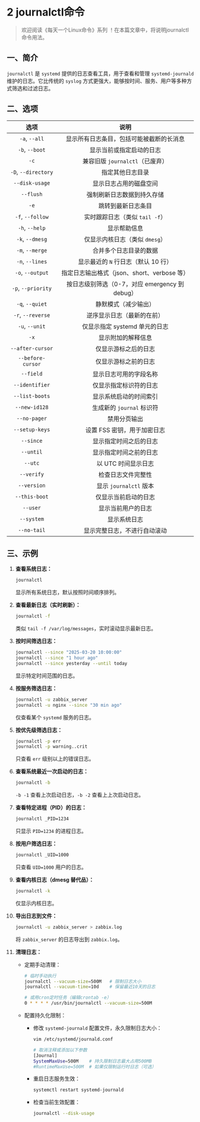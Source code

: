 # 2 journalctl命令



> 欢迎阅读《每天一个Linux命令》系列 ！在本篇文章中，将说明journalctl命令用法。

## 一、简介

`journalctl` 是 `systemd` 提供的日志查看工具，用于查看和管理 `systemd-journald` 维护的日志。它比传统的 `syslog` 方式更强大，能够按时间、服务、用户等多种方式筛选和过滤日志。



## 二、选项

|        选项         |                      说明                      |
| :-----------------: | :--------------------------------------------: |
|    `-a`, `--all`    |    显示所有日志条目，包括可能被截断的长消息    |
|   `-b`, `--boot`    |            显示当前或指定启动的日志            |
|        `-c`         |        兼容旧版 `journalctl`（已废弃）         |
| `-D`, `--directory` |                指定其他日志目录                |
|   `--disk-usage`    |             显示日志占用的磁盘空间             |
|      `--flush`      |           强制刷新日志数据到持久存储           |
|        `-e`         |               跳转到最新日志条目               |
|  `-f`, `--follow`   |         实时跟踪日志（类似 `tail -f`）         |
|   `-h`, `--help`    |                  显示帮助信息                  |
|   `-k`, `--dmesg`   |         仅显示内核日志（类似 `dmesg`）         |
|   `-m`, `--merge`   |             合并多个日志目录的数据             |
|   `-n`, `--lines`   |      显示最近的 `N` 行日志（默认 10 行）       |
|  `-o`, `--output`   |  指定日志输出格式（json、short、verbose 等）   |
| `-p`, `--priority`  | 按日志级别筛选（0-7，对应 emergency 到 debug） |
|   `-q`, `--quiet`   |              静默模式（减少输出）              |
|  `-r`, `--reverse`  |           逆序显示日志（最新的在前）           |
|   `-u`, `--unit`    |         仅显示指定 systemd 单元的日志          |
|        `-x`         |               显示附加的解释信息               |
|  `--after-cursor`   |              仅显示游标之后的日志              |
|  `--before-cursor`  |              仅显示游标之前的日志              |
|      `--field`      |             显示日志可用的字段名称             |
|   `--identifier`    |             仅显示指定标识符的日志             |
|   `--list-boots`    |             显示系统启动的时间索引             |
|    `--new-id128`    |           生成新的 `journal` 标识符            |
|    `--no-pager`     |                  禁用分页输出                  |
|   `--setup-keys`    |          设置 FSS 密钥，用于加密日志           |
|      `--since`      |             显示指定时间之后的日志             |
|      `--until`      |             显示指定时间之前的日志             |
|       `--utc`       |              以 UTC 时间显示日志               |
|     `--verify`      |               检查日志文件完整性               |
|     `--version`     |             显示 `journalctl` 版本             |
|    `--this-boot`    |              仅显示当前启动的日志              |
|      `--user`       |               显示当前用户的日志               |
|     `--system`      |                  显示系统日志                  |
|     `--no-tail`     |          显示完整日志，不进行自动滚动          |



## 三、示例

1. **查看系统日志：**

   ```bash
   journalctl
   ```

   显示所有系统日志，默认按照时间顺序排列。

2. **查看最新日志（实时刷新）：**

   ```bash
   journalctl -f
   ```

   类似 `tail -f /var/log/messages`，实时滚动显示最新日志。

3. **按时间筛选日志：**

   ```bash
   journalctl --since "2025-03-20 10:00:00"
   journalctl --since "1 hour ago"
   journalctl --since yesterday --until today
   ```

   显示特定时间范围的日志。

4. **按服务筛选日志：**

   ```bash
   journalctl -u zabbix_server
   journalctl -u nginx --since "30 min ago"
   ```

   仅查看某个 `systemd` 服务的日志。

5. **按优先级筛选日志：**

   ```bash
   journalctl -p err
   journalctl -p warning..crit
   ```

   只查看 `err` 级别以上的错误日志。

6. **查看系统最近一次启动的日志：**

   ```bash
   journalctl -b
   ```

   `-b -1` 查看上次启动日志，`-b -2` 查看上上次启动日志。

7. **查看特定进程（PID）的日志：**

   ```bash
   journalctl _PID=1234
   ```

   只显示 `PID=1234` 的进程日志。

8. **按用户筛选日志：**

   ```bash
   journalctl _UID=1000
   ```

   只查看 `UID=1000` 用户的日志。

9. **查看内核日志（dmesg 替代品）：**

   ```bash
   journalctl -k
   ```

   仅显示内核日志。

10. **导出日志到文件：**

    ```bash
    journalctl -u zabbix_server > zabbix.log
    ```

    将 `zabbix_server` 的日志导出到 `zabbix.log`。

11. **清理日志：**

    - 定期手动清理：
    
      ```bash
      # 临时手动执行
      journalctl --vacuum-size=500M   # 限制日志大小
      journalctl --vacuum-time=10d    # 保留最近10天的日志
      
      # 或用cron定时任务（编辑crontab -e）
      0 * * * * /usr/bin/journalctl --vacuum-size=500M
      ```
    
    - 配置持久化限制：
    
      - 修改 `systemd-journald` 配置文件，永久限制日志大小：
    
        ```bash
        vim /etc/systemd/journald.conf
        
        # 取消注释或添加以下参数
        [Journal]
        SystemMaxUse=500M    # 持久限制日志最大占用500MB
        #RuntimeMaxUse=500M  # 如果仅限制运行时日志（可选）
        ```
    
      - 重启日志服务生效：
    
        ```bash
        systemctl restart systemd-journald
        ```
    
      - 检查当前生效配置：
    
        ```bash
        journalctl --disk-usage
        ```
    
        
    
        
    
      